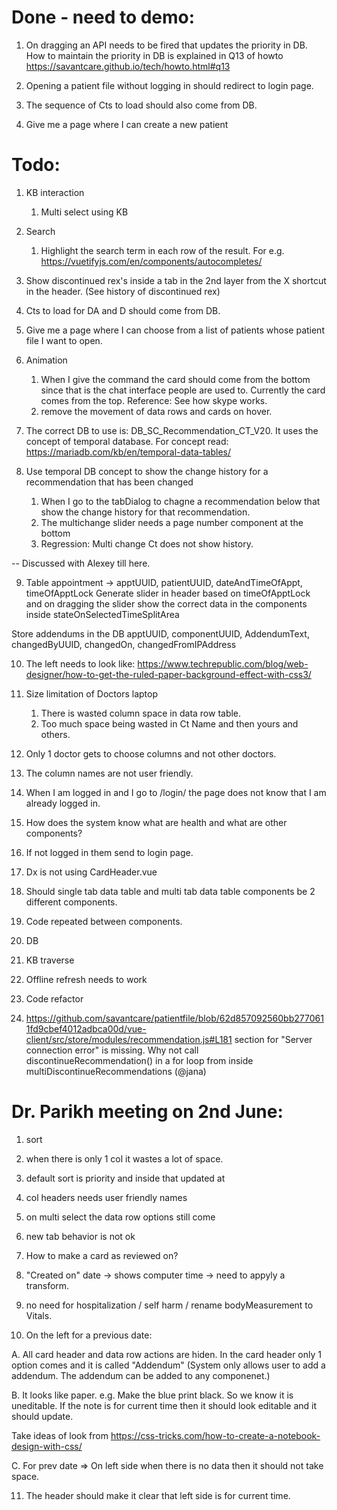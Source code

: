 Done - need to demo:
====================
1. On dragging an API needs to be fired that updates the priority in DB. How to maintain the priority in DB is explained in Q13 of howto https://savantcare.github.io/tech/howto.html#q13

2. Opening a patient file without logging in should redirect to login page.

3. The sequence of Cts to load should also come from DB. 

4. Give me a page where I can create a new patient 

Todo:
=====
1. KB interaction
   1. Multi select using KB

2. Search 
   1. Highlight the search term in each row of the result. For e.g. https://vuetifyjs.com/en/components/autocompletes/

3. Show discontinued rex's inside a tab in the 2nd layer from the X shortcut in the header. (See history of discontinued rex)

4. Cts to load for DA and D should come from DB.

5. Give me a page where I can choose from a list of patients whose patient file I want to open.

6. Animation
    1. When I give the command the card should come from the bottom since that is the chat interface people are used to. Currently the card comes from the top. Reference: See how skype works.
    2. remove the movement of data rows and cards on hover.

7. The correct DB to use is: DB_SC_Recommendation_CT_V20. It uses the concept of temporal database. For concept read: https://mariadb.com/kb/en/temporal-data-tables/

8. Use temporal DB concept to show the change history for a recommendation that has been changed 
    1. When I go to the tabDialog to chagne a recommendation below that show the change history for that recommendation.
    2. The multichange slider needs a page number component at the bottom
    3. Regression: Multi change Ct does not show history.

-- Discussed with Alexey till here.

9. Table appointment -> apptUUID, patientUUID, dateAndTimeOfAppt, timeOfApptLock
Generate slider in header based on timeOfApptLock and on dragging the slider show the correct data in the components inside stateOnSelectedTimeSplitArea

Store addendums in the DB
apptUUID, componentUUID, AddendumText, changedByUUID, changedOn, changedFromIPAddress

10. The left needs to look like: https://www.techrepublic.com/blog/web-designer/how-to-get-the-ruled-paper-background-effect-with-css3/

11. Size limitation of Doctors laptop
    1. There is wasted column space in data row table.
    2. Too much space being wasted in Ct Name and then yours and others.

12. Only 1 doctor gets to choose columns and not other doctors.
   1. The column names are not user friendly.

13. When I am logged in and I go to /login/ the page does not know that I am already logged in.

14. How does the system know what are health and what are other components?

15. If not logged in them send to login page.


13. Dx is not using CardHeader.vue

14. Should single tab data table and multi tab data table components be 2 different components.

15. Code repeated between components.
   1. DB  
   2. KB traverse

16. Offline refresh needs to work

17. Code refactor

   1. https://github.com/savantcare/patientfile/blob/62d857092560bb2770611fd9cbef4012adbca00d/vue-client/src/store/modules/recommendation.js#L181 section for "Server connection error" is missing. Why not call discontinueRecommendation() in a for loop from inside multiDiscontinueRecommendations (@jana)


Dr. Parikh meeting on 2nd June:
===============================
1. sort
2. when there is only 1 col it wastes a lot of space.
3. default sort is priority and inside that updated at
4. col headers needs user friendly names
5. on multi select the data row options still come
6. new tab behavior is not ok
7. How to make a card as reviewed on?
8. "Created on" date -> shows computer time -> need to appyly a transform.
9. no need for hospitalization / self harm / rename bodyMeasurement to Vitals.


10. On the left for a previous date:

A. All card header and data row actions are hiden. In the card header only 1 option comes and it is called "Addendum"
(System only allows user to add a addendum. The addendum can be added to any componenet.)

B. It looks like paper. 
  e.g. Make the blue print black. So we know it is uneditable. If the note is for current time then it should look editable and it should update.

Take ideas of look from https://css-tricks.com/how-to-create-a-notebook-design-with-css/

C. For prev date => On left side when there is no data then it should not take space.

11. The header should make it clear that left side is for current time.

